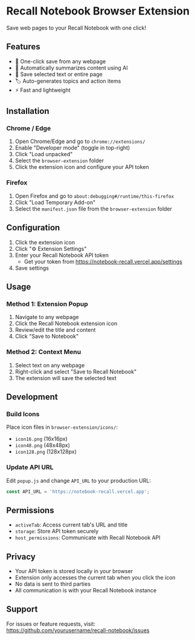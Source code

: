 # Recall Notebook Browser Extension

Save web pages to your Recall Notebook with one click!

## Features

- 📌 One-click save from any webpage
- 📝 Automatically summarizes content using AI
- 🔖 Save selected text or entire page
- 🏷️ Auto-generates topics and action items
- ⚡ Fast and lightweight

## Installation

### Chrome / Edge

1. Open Chrome/Edge and go to `chrome://extensions/`
2. Enable "Developer mode" (toggle in top-right)
3. Click "Load unpacked"
4. Select the `browser-extension` folder
5. Click the extension icon and configure your API token

### Firefox

1. Open Firefox and go to `about:debugging#/runtime/this-firefox`
2. Click "Load Temporary Add-on"
3. Select the `manifest.json` file from the `browser-extension` folder

## Configuration

1. Click the extension icon
2. Click "⚙️ Extension Settings"
3. Enter your Recall Notebook API token
   - Get your token from https://notebook-recall.vercel.app/settings
4. Save settings

## Usage

### Method 1: Extension Popup

1. Navigate to any webpage
2. Click the Recall Notebook extension icon
3. Review/edit the title and content
4. Click "Save to Notebook"

### Method 2: Context Menu

1. Select text on any webpage
2. Right-click and select "Save to Recall Notebook"
3. The extension will save the selected text

## Development

### Build Icons

Place icon files in `browser-extension/icons/`:
- `icon16.png` (16x16px)
- `icon48.png` (48x48px)
- `icon128.png` (128x128px)

### Update API URL

Edit `popup.js` and change `API_URL` to your production URL:

```javascript
const API_URL = 'https://notebook-recall.vercel.app';
```

## Permissions

- `activeTab`: Access current tab's URL and title
- `storage`: Store API token securely
- `host_permissions`: Communicate with Recall Notebook API

## Privacy

- Your API token is stored locally in your browser
- Extension only accesses the current tab when you click the icon
- No data is sent to third parties
- All communication is with your Recall Notebook instance

## Support

For issues or feature requests, visit:
https://github.com/yourusername/recall-notebook/issues
